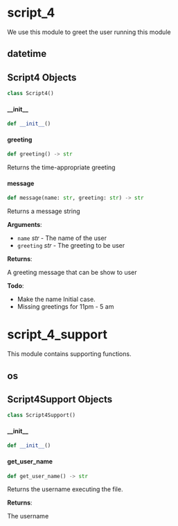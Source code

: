 <a id="script_4"></a>

# script\_4

We use this module to greet the user running this module

<a id="script_4.datetime"></a>

## datetime

<a id="script_4.Script4"></a>

## Script4 Objects

```python
class Script4()
```

<a id="script_4.Script4.__init__"></a>

#### \_\_init\_\_

```python
def __init__()
```

<a id="script_4.Script4.greeting"></a>

#### greeting

```python
def greeting() -> str
```

Returns the time-appropriate greeting

<a id="script_4.Script4.message"></a>

#### message

```python
def message(name: str, greeting: str) -> str
```

Returns a message string

**Arguments**:

- `name` _str_ - The name of the user
- `greeting` _str_ - The greeting to be user

**Returns**:

  A greeting message that can be show to user
  

**Todo**:

  * Make the name Initial case.
  * Missing greetings for 11pm - 5 am

<a id="script_4_support"></a>

# script\_4\_support

This module contains supporting functions.

<a id="script_4_support.os"></a>

## os

<a id="script_4_support.Script4Support"></a>

## Script4Support Objects

```python
class Script4Support()
```

<a id="script_4_support.Script4Support.__init__"></a>

#### \_\_init\_\_

```python
def __init__()
```

<a id="script_4_support.Script4Support.get_user_name"></a>

#### get\_user\_name

```python
def get_user_name() -> str
```

Returns the username executing the file.

**Returns**:

  The username

